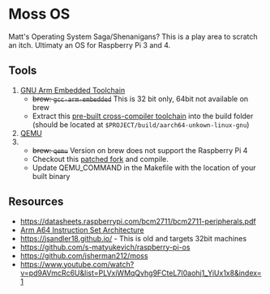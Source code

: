 # Moss OS

Matt's Operating System Saga/Shenanigans? This is a play area to scratch an itch.  Ultimaty an OS for Raspberry Pi 3 and 4.

## Tools
1. [GNU Arm Embedded Toolchain](https://developer.arm.com/tools-and-software/open-source-software/developer-tools/gnu-toolchain/gnu-a/downloads)
   - ~~brew: `gcc-arm-embedded`~~ This is 32 bit only, 64bit not available on brew
   - Extract this [pre-built cross-compiler toolchain](https://github.com/thinkski/osx-arm-linux-toolchains/releases/download/8.3.0/aarch64-unknown-linux-gnu.tar.xz) into the build folder (should be located at `$PROJECT/build/aarch64-unkown-linux-gnu`)
2. [QEMU](https://www.qemu.org/download/)
3. - ~~brew: `qemu`~~ Version on brew does not support the Raspberry Pi 4
   - Checkout this [patched fork](https://github.com/mcribbs/qemu-patch-raspberry4) and compile.
   - Update QEMU_COMMAND in the Makefile with the location of your built binary
## Resources
- https://datasheets.raspberrypi.com/bcm2711/bcm2711-peripherals.pdf
- [Arm A64 Instruction Set Architecture](https://developer.arm.com/documentation/ddi0596/2021-12/?lang=en)
- https://jsandler18.github.io/ - This is old and targets 32bit machines
- https://github.com/s-matyukevich/raspberry-pi-os
- https://github.com/jsherman212/moss
- https://www.youtube.com/watch?v=pd9AVmcRc6U&list=PLVxiWMqQvhg9FCteL7I0aohj1_YiUx1x8&index=1

<!--

**Here are some ideas to get you started:**

🙋‍♀️ A short introduction - what is your organization all about?
🌈 Contribution guidelines - how can the community get involved?
👩‍💻 Useful resources - where can the community find your docs? Is there anything else the community should know?
🍿 Fun facts - what does your team eat for breakfast?
🧙 Remember, you can do mighty things with the power of [Markdown](https://docs.github.com/github/writing-on-github/getting-started-with-writing-and-formatting-on-github/basic-writing-and-formatting-syntax)
-->
